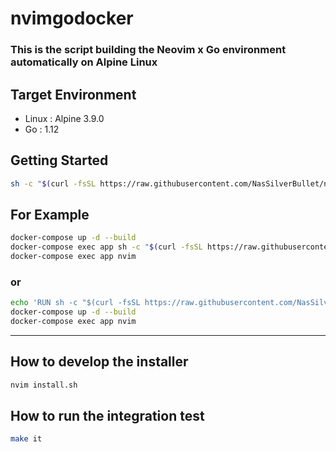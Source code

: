 # nvimgodocker

### This is the script building the Neovim x Go environment automatically on Alpine Linux

## Target Environment

- Linux : Alpine 3.9.0
- Go : 1.12

## Getting Started

```sh
sh -c "$(curl -fsSL https://raw.githubusercontent.com/NasSilverBullet/nvimgodocker/master/install.sh)"
```

## For Example

```sh
docker-compose up -d --build
docker-compose exec app sh -c "$(curl -fsSL https://raw.githubusercontent.com/NasSilverBullet/nvimgodocker/master/install.sh)"
docker-compose exec app nvim
```

### or

```sh
echo 'RUN sh -c "$(curl -fsSL https://raw.githubusercontent.com/NasSilverBullet/nvimgodocker/master/install.sh)"' >> Dockerfile
docker-compose up -d --build
docker-compose exec app nvim
```

---

## How to develop the installer

```sh
nvim install.sh
```

## How to run the integration test

```sh
make it
```


